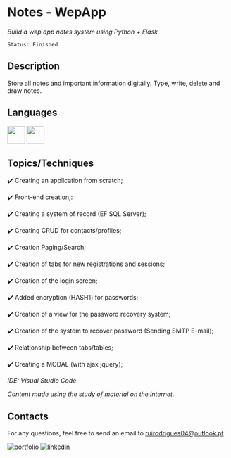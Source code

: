 # Notes - WepApp

*Build a wep app notes system using Python + Flask*

```
Status: Finished
```
## Description
Store all notes and important information digitally. Type, write, delete and draw notes.


## Languages 
<img src="https://cdn.jsdelivr.net/gh/devicons/devicon/icons/python/python-original-wordmark.svg" width="40" height="40"/> <img src="https://cdn.jsdelivr.net/gh/devicons/devicon/icons/flask/flask-original.svg" width="40" height="40" />




## Topics/Techniques

:heavy_check_mark: Creating an application from scratch;

:heavy_check_mark: Front-end creation;:

:heavy_check_mark: Creating a system of record (EF SQL Server);

:heavy_check_mark: Creating CRUD for contacts/profiles;

:heavy_check_mark: Creation Paging/Search;

:heavy_check_mark: Creation of tabs for new registrations and sessions;

:heavy_check_mark: Creation of the login screen;

:heavy_check_mark: Added encryption (HASH1) for passwords;

:heavy_check_mark: Creation of a view for the password recovery system;

:heavy_check_mark: Creation of the system to recover password (Sending SMTP E-mail);

:heavy_check_mark: Relationship between tabs/tables;

:heavy_check_mark: Creating a MODAL (with ajax jquery);



*IDE: Visual Studio Code*

*Content made using the study of material on the internet.*

## Contacts

For any questions, feel free to send an email to ruirodrigues04@outlook.pt

[![portfolio](https://img.shields.io/badge/my_portfolio-000?style=for-the-badge&logo=ko-fi&logoColor=white)](https://github.com/ruirodriguess)
[![linkedin](https://img.shields.io/badge/linkedin-0A66C2?style=for-the-badge&logo=linkedin&logoColor=white)](https://www.linkedin.com/in/ruirodrigues-dev/)
